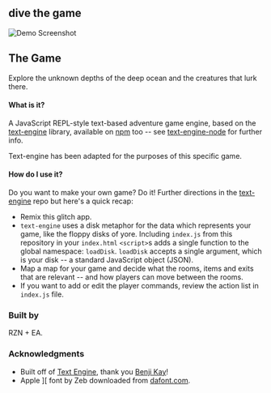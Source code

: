 ## dive the game
![Demo Screenshot](https://cdn.glitch.com/1bfa9f3a-3a61-4172-afe0-6ba07c2f7c67%2FScreen%20Shot%202018-12-05%20at%209.57.44%20PM.png?1544045041602 "Demo Screenshot")

## The Game
Explore the unknown depths of the deep ocean and the creatures that lurk there.

#### What is it?
A JavaScript REPL-style text-based adventure game engine, based on the [text-engine](https://github.com/okaybenji/text-engine) library, available on [npm](https://www.npmjs.com/package/text-engine) too -- see [text-engine-node](https://github.com/okaybenji/text-engine-node) for further info.

Text-engine has been adapted for the purposes of this specific game.

#### How do I use it?
Do you want to make your own game? Do it! Further directions in the [text-engine](https://github.com/okaybenji/text-engine) repo but here's a quick recap:
* Remix this glitch app. 
* `text-engine` uses a disk metaphor for the data which represents your game, like the floppy disks of yore. Including `index.js` from this repository in your `index.html` `<script>`s adds a single function to the global namespace: `loadDisk`. `loadDisk` accepts a single argument, which is your disk -- a standard JavaScript object (JSON).
* Map a map for your game and decide what the rooms, items and exits that are relevant -- and how players can move between the rooms. 
* If you want to add or edit the player commands, review the action list in `index.js` file.

### Built by 
RZN + EA. 

### Acknowledgments
* Built off of [Text Engine](https://github.com/okaybenji/text-engine), thank you [Benji Kay](http://benjikay.com/)!
* Apple ][ font by Zeb downloaded from [dafont.com](http://www.dafont.com/apple.font).

